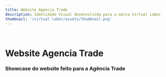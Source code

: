 ```yaml
---
title: Website Agencia Trade
description: Identidade Visual desenvolvida para a marca Virtual Labor
thumbnail: '/virtual labor/assets/thumbnail.png'
---
```

<br>

<v-container>

# Website Agencia Trade
### Showcase do website feito para a Agência Trade

</v-container>